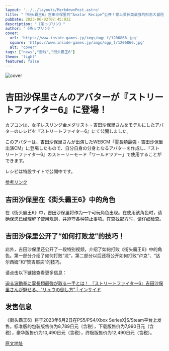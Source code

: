 ```yaml
---
layout: '../../layouts/MarkdownPost.astro'
title: "『街头霸王6』吉田沙保里的“Avatar Recipe”公开！穿上灵长类最强的形态大冒险"
pubDate: 2023-06-02T07:45:03Z
description: "《茶っプリン》"
author: "《茶っプリン》"
cover:
  url: 'https://www.inside-games.jp/imgs/ogp_f/1206866.jpg'
  square: 'https://www.inside-games.jp/imgs/ogp_f/1206866.jpg'
  alt: "cover"
tags: ["news","游戏","街头霸王6"]
theme: 'light'
featured: false
---
```


![cover](https://www.inside-games.jp/imgs/ogp_f/1206866.jpg)

# 吉田沙保里さんのアバターが『ストリートファイター6』に登場！

カプコンは、女子レスリング金メダリスト・吉田沙保里さんをモデルにしたアバターのレシピを『ストリートファイター6』にて公開しました。

このアバターは、吉田沙保里さんが出演したWEBCM「霊長類最強・吉田沙保里出演CM」に登場したもので、自分自身の分身となるアバターを作成し、『ストリートファイター6』のストーリーモード「ワールドツアー」で使用することができます。

レシピは特設サイトで公開中です。

[参考リンク](https://www.inside-games.jp/article/2023/05/26/146183.html)
## 吉田沙保里在《街头霸王6》中的角色

在《街头霸王6》中，吉田沙保里将作为一个可玩角色出现。在使用该角色时，请确保您已经理解了使用规则，并遵守各种禁止事项。在查找配方时，请仔细检查。

## 吉田沙保里公开了“如何打败龙”的技巧！

此外，吉田沙保里还公开了一段特别视频，介绍了如何打败《街头霸王6》中的角色。第一部分介绍了如何打败“龙”，第二部分以后还将公开如何打败“卢克”、“达尔西姆”和“赞吉耶夫”的技巧。

请点击以下链接查看更多信息：

[迫る波動拳に霊長類最強が取る一手とは！ 『ストリートファイター6』吉田沙保里さんが魅せる、“リュウの倒し方” | インサイド](https://www.inside-games.jp/article/2023/06/02/146334.html)

## 发售信息

《街头霸王6》将于2023年6月2日在PS5/PS4/Xbox SeriesX|S/Steam平台上发售。标准版的包装版售价为8,789日元（含税），下载版售价为7,990日元（含税），豪华版售价为10,490日元（含税），终极版售价为12,490日元（含税）。

  [原文地址](https://www.inside-games.jp/article/2023/06/02/146342.html)